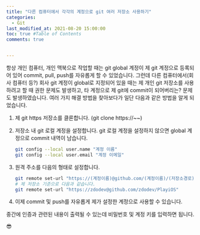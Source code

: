 ```yaml
---
title: "다른 컴퓨터에서 각각의 계정으로 git 여러 저장소 사용하기"
categories:
  - Git
last_modified_at: 2021-08-20 15:00:00
toc: true #Table of Contents
comments: true


---
```


항상 개인 컴퓨터, 개인 맥북으로 작업할 때는 git global 계정이 제 git 계정으로 등록되어 있어 commit, pull, push를 자유롭게 할 수 있었습니다. 그런데 다른 컴퓨터에서(회사 컴퓨터 등?) 회사 git 계정이 global로 지정되어 있을 때는 제 개인 git 저장소를 사용하려고 할 때 권한 문제도 발생하고, 타 계정으로 제 git에 commit이 되어버리는? 문제도 발생하였습니다. 여러 가지 해결 방법을 찾아보다가 일단 다음과 같은 방법을 알게 되었습니다.

1.   제 git https 저장소를 클론합니다. (git clone https://~~)

2.   저장소 내 git 로컬 계정을 설정합니다. git 로컬 계정을 설정하지 않으면 global 계정으로 commit 내역이 남습니다.

     ```bash
     git config --local user.name "계정 이름"
     git config --local user.email "계정 이메일"
     ```

3.   원격 주소를 다음의 형태로 설정합니다.

     ```bash
     git remote set-url "https://(계정이름)@github.com/(계정이름)/(저장소경로)"
     # 제 저장소 기준으로 다음과 같습니다.
     git remote set-url "https://zdodev@github.com/zdodev/PlayiOS"
     ```

4.   이제 commit 및 push를  자유롭게 제가 설정한 계정으로 사용할 수 있습니다.

중간에 인증과 관련된 내용이 출력될 수 있는데 비밀번호 및 계정 키를 입력하면 됩니다.

😎


